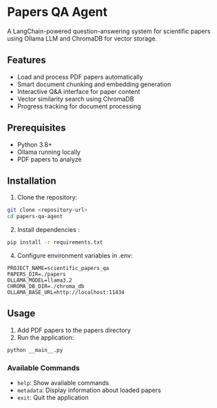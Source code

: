 # Papers QA Agent

A LangChain-powered question-answering system for scientific papers using Ollama LLM and ChromaDB for vector storage.

## Features

* Load and process PDF papers automatically
* Smart document chunking and embedding generation
* Interactive Q&A interface for paper content
* Vector similarity search using ChromaDB
* Progress tracking for document processing

## Prerequisites

* Python 3.8+
* Ollama running locally
* PDF papers to analyze

## Installation

1. Clone the repository:

```bash
git clone <repository-url>
cd papers-qa-agent
```

2. Install dependencies :

```bash
pip install -r requirements.txt
```

4. Configure environment variables in .env:

```plaintext
PROJECT_NAME=scientific_papers_qa
PAPERS_DIR=./papers
OLLAMA_MODEL=llama3.2
CHROMA_DB_DIR=./chroma_db
OLLAMA_BASE_URL=http://localhost:11434
```

## Usage

1. Add PDF papers to the papers directory
2. Run the application:

```bash
python __main__.py
```

### Available Commands

* `help`: Show available commands
* `metadata`: Display information about loaded papers
* `exit`: Quit the application
